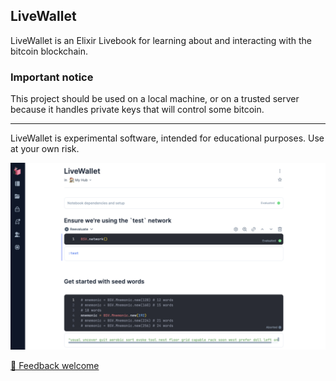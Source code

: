## LiveWallet

LiveWallet is an Elixir Livebook for learning about and interacting with the bitcoin blockchain.

### Important notice

This project should be used on a local machine,
or on a trusted server because it handles private keys
that will control some bitcoin.

---

LiveWallet is experimental software, intended for educational purposes. Use at your own risk.

[![](https://github.com/afomi/livewallet-site/blob/main/assets/images/livewallet-screenshot.png?raw=true)](https://www.livewallet.app)

[🔁 Feedback welcome](./issues/new)